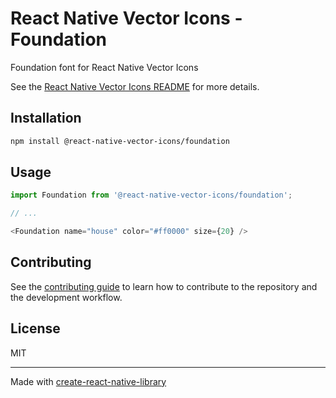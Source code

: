 # React Native Vector Icons - Foundation

Foundation font for React Native Vector Icons

See the [React Native Vector Icons README](../../README.md) for more details.

## Installation

```sh
npm install @react-native-vector-icons/foundation
```

## Usage

```js
import Foundation from '@react-native-vector-icons/foundation';

// ...

<Foundation name="house" color="#ff0000" size={20} />
```

## Contributing

See the [contributing guide](../../CONTRIBUTING.md) to learn how to contribute to the repository and the development workflow.

## License

MIT

---

Made with [create-react-native-library](https://github.com/callstack/react-native-builder-bob)
